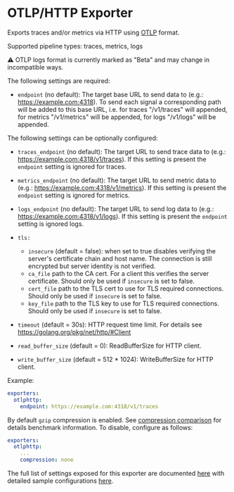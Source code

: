 # OTLP/HTTP Exporter

Exports traces and/or metrics via HTTP using [OTLP](
https://github.com/open-telemetry/opentelemetry-specification/blob/main/specification/protocol/otlp.md)
format.

Supported pipeline types: traces, metrics, logs

:warning: OTLP logs format is currently marked as "Beta" and may change in
incompatible ways.

The following settings are required:

- `endpoint` (no default): The target base URL to send data to (e.g.: https://example.com:4318).
  To send each signal a corresponding path will be added to this base URL, i.e. for traces
  "/v1/traces" will appended, for metrics "/v1/metrics" will be appended, for logs
  "/v1/logs" will be appended. 

The following settings can be optionally configured:

- `traces_endpoint` (no default): The target URL to send trace data to (e.g.: https://example.com:4318/v1/traces).
   If this setting is present the `endpoint` setting is ignored for traces.
- `metrics_endpoint` (no default): The target URL to send metric data to (e.g.: https://example.com:4318/v1/metrics).
   If this setting is present the `endpoint` setting is ignored for metrics.
- `logs_endpoint` (no default): The target URL to send log data to (e.g.: https://example.com:4318/v1/logs).
   If this setting is present the `endpoint` setting is ignored logs.

- `tls:`
  - `insecure` (default = false): when set to true disables verifying the server's certificate chain and host name. The connection is still encrypted but server identity is not verified.
  - `ca_file` path to the CA cert. For a client this verifies the server certificate. Should only be used if `insecure` is set to false.
  - `cert_file` path to the TLS cert to use for TLS required connections. Should only be used if `insecure` is set to false.
  - `key_file` path to the TLS key to use for TLS required connections. Should only be used if `insecure` is set to false.
- `timeout` (default = 30s): HTTP request time limit. For details see https://golang.org/pkg/net/http/#Client
- `read_buffer_size` (default = 0): ReadBufferSize for HTTP client.
- `write_buffer_size` (default = 512 * 1024): WriteBufferSize for HTTP client.

Example:

```yaml
exporters:
  otlphttp:
    endpoint: https://example.com:4318/v1/traces
```

By default `gzip` compression is enabled. See [compression comparison](../../config/configgrpc/README.md#compression-comparison) for details benchmark information. To disable, configure as follows:

```yaml
exporters:
  otlphttp:
    ...
    compression: none
```

The full list of settings exposed for this exporter are documented [here](./config.go)
with detailed sample configurations [here](./testdata/config.yaml).
